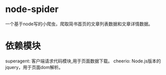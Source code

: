 # node-spider
一个基于node写的小爬虫，爬取简书首页的文章列表数据和文章详情数据。

# 依赖模块
superagent: 客户端请求代码模块,用于页面数据下载。
cheerio: Node.js版本的jquery，用于页面dom解析。
